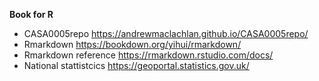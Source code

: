 **Book for R**
+ CASA0005repo   https://andrewmaclachlan.github.io/CASA0005repo/ <br>
+ Rmarkdown      https://bookdown.org/yihui/rmarkdown/ <br>
+ Rmarkdown reference https://rmarkdown.rstudio.com/docs/ <br>
+ National stattistcics https://geoportal.statistics.gov.uk/
